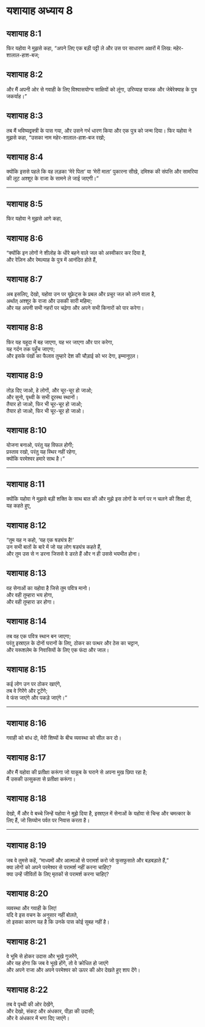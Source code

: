 # यशायाह अध्याय 8

## यशायाह 8:1  
फिर यहोवा ने मुझसे कहा, “अपने लिए एक बड़ी पट्टी ले और उस पर साधारण अक्षरों में लिख: महेर-शालाल-हाश-बज;

## यशायाह 8:2  
और मैं अपनी ओर से गवाही के लिए विश्वासयोग्य साक्षियों को लूंगा, उरिय्याह याजक और जेबेरेक्याह के पुत्र जकर्याह।”

## यशायाह 8:3  
तब मैं भविष्यद्वक्त्री के पास गया, और उसने गर्भ धारण किया और एक पुत्र को जन्म दिया। फिर यहोवा ने मुझसे कहा, “उसका नाम महेर-शालाल-हाश-बज रखो;

## यशायाह 8:4  
क्योंकि इससे पहले कि वह लड़का ‘मेरे पिता’ या ‘मेरी माता’ पुकारना सीखे, दमिश्क की संपत्ति और सामरिया की लूट अश्शूर के राजा के सामने ले जाई जाएगी।”

---

## यशायाह 8:5  
फिर यहोवा ने मुझसे आगे कहा,

## यशायाह 8:6  
“क्योंकि इन लोगों ने शीलोह के धीरे बहने वाले जल को अस्वीकार कर दिया है,  
और रेज़िन और रेमल्याह के पुत्र में आनंदित होते हैं,

## यशायाह 8:7  
अब इसलिए, देखो, यहोवा उन पर यूफ्रेट्स के प्रबल और प्रचुर जल को लाने वाला है,  
अर्थात् अश्शूर के राजा और उसकी सारी महिमा;  
और यह अपनी सभी नहरों पर चढ़ेगा और अपने सभी किनारों को पार करेगा।

## यशायाह 8:8  
फिर यह यहूदा में बह जाएगा, यह भर जाएगा और पार करेगा,  
यह गर्दन तक पहुँच जाएगा;  
और इसके पंखों का फैलाव तुम्हारे देश की चौड़ाई को भर देगा, इम्मानुएल।

## यशायाह 8:9  
तोड़ दिए जाओ, हे लोगों, और चूर-चूर हो जाओ;  
और सुनो, पृथ्वी के सभी दूरस्थ स्थानों।  
तैयार हो जाओ, फिर भी चूर-चूर हो जाओ;  
तैयार हो जाओ, फिर भी चूर-चूर हो जाओ।

## यशायाह 8:10  
योजना बनाओ, परंतु यह विफल होगी;  
प्रस्ताव रखो, परंतु यह स्थिर नहीं रहेगा,  
क्योंकि परमेश्वर हमारे साथ है।”

---

## यशायाह 8:11  
क्योंकि यहोवा ने मुझसे बड़ी शक्ति के साथ बात की और मुझे इस लोगों के मार्ग पर न चलने की शिक्षा दी, यह कहते हुए,

## यशायाह 8:12  
“तुम यह न कहो, ‘यह एक षड्यंत्र है!’  
उन सभी बातों के बारे में जो यह लोग षड्यंत्र कहते हैं,  
और तुम उस से न डरना जिससे वे डरते हैं और न ही उससे भयभीत होना।

## यशायाह 8:13  
वह सेनाओं का यहोवा है जिसे तुम पवित्र मानो।  
और वही तुम्हारा भय होगा,  
और वही तुम्हारा डर होगा।

## यशायाह 8:14  
तब वह एक पवित्र स्थान बन जाएगा;  
परंतु इस्राएल के दोनों घरानों के लिए, ठोकर का पत्थर और ठेस का चट्टान,  
और यरूशलेम के निवासियों के लिए एक फंदा और जाल।

## यशायाह 8:15  
कई लोग उन पर ठोकर खाएंगे,  
तब वे गिरेंगे और टूटेंगे;  
वे फंस जाएंगे और पकड़े जाएंगे।”

---

## यशायाह 8:16  
गवाही को बांध दो, मेरी शिष्यों के बीच व्यवस्था को सील कर दो।

## यशायाह 8:17  
और मैं यहोवा की प्रतीक्षा करूंगा जो याकूब के घराने से अपना मुख छिपा रहा है;  
मैं उसकी उत्सुकता से प्रतीक्षा करूंगा।

## यशायाह 8:18  
देखो, मैं और वे बच्चे जिन्हें यहोवा ने मुझे दिया है, इस्राएल में सेनाओं के यहोवा से चिन्ह और चमत्कार के लिए हैं, जो सिय्योन पर्वत पर निवास करता है।

---

## यशायाह 8:19  
जब वे तुमसे कहें, “माध्यमों और आत्माओं से परामर्श करो जो फुसफुसाते और बड़बड़ाते हैं,”  
क्या लोगों को अपने परमेश्वर से परामर्श नहीं करना चाहिए?  
क्या उन्हें जीवितों के लिए मृतकों से परामर्श करना चाहिए?

## यशायाह 8:20  
व्यवस्था और गवाही के लिए!  
यदि वे इस वचन के अनुसार नहीं बोलते,  
तो इसका कारण यह है कि उनके पास कोई सुबह नहीं है।

## यशायाह 8:21  
वे भूमि से होकर उदास और भूखे गुजरेंगे,  
और यह होगा कि जब वे भूखे होंगे, तो वे क्रोधित हो जाएंगे  
और अपने राजा और अपने परमेश्वर को ऊपर की ओर देखते हुए शाप देंगे।

## यशायाह 8:22  
तब वे पृथ्वी की ओर देखेंगे,  
और देखो, संकट और अंधकार, पीड़ा की उदासी;  
और वे अंधकार में भगा दिए जाएंगे।
